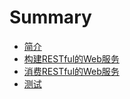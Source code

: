 # Summary

* [简介](README.md)
* [构建RESTful的Web服务](chapter1/README.md)
* [消费RESTful的Web服务](chapter2/README.md)
* [测试](chapter3/README.md)

